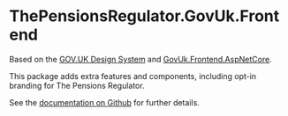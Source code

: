# ThePensionsRegulator.GovUk.Frontend

Based on the [GOV.UK Design System](https://design-system.service.gov.uk/) and [GovUk.Frontend.AspNetCore](https://www.nuget.org/packages/GovUk.Frontend.AspNetCore).

This package adds extra features and components, including opt-in branding for The Pensions Regulator.

See the [documentation on Github](https://github.com/thepensionsregulator/govuk-frontend-aspnetcore-extensions) for further details.
